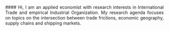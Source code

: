 <p align="justify"> 
    #### Hi, I am an applied economist with research interests in International Trade and empirical Industrial Organization. My research agenda focuses on topics on the intersection between trade frictions, economic geography, supply chains and shipping markets. 
</p>



